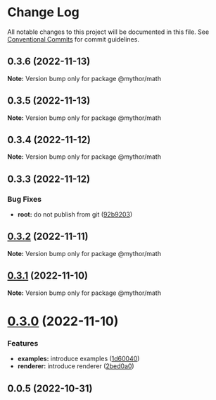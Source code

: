 # Change Log

All notable changes to this project will be documented in this file.
See [Conventional Commits](https://conventionalcommits.org) for commit guidelines.

## 0.3.6 (2022-11-13)

**Note:** Version bump only for package @mythor/math

## 0.3.5 (2022-11-13)

**Note:** Version bump only for package @mythor/math

## 0.3.4 (2022-11-12)

**Note:** Version bump only for package @mythor/math

## 0.3.3 (2022-11-12)

### Bug Fixes

- **root:** do not publish from git ([92b9203](https://github.com/desaintvincent/mythor/commit/92b920302e85ccf1d91dcabf2351ed5c4d92f249))

## [0.3.2](https://github.com/desaintvincent/mythor/compare/@mythor/math@0.3.1...@mythor/math@0.3.2) (2022-11-11)

**Note:** Version bump only for package @mythor/math

## [0.3.1](https://github.com/desaintvincent/mythor/compare/@mythor/math@0.3.0...@mythor/math@0.3.1) (2022-11-10)

**Note:** Version bump only for package @mythor/math

# [0.3.0](https://github.com/desaintvincent/mythor/compare/@mythor/math@0.0.3...@mythor/math@0.3.0) (2022-11-10)

### Features

- **examples:** introduce examples ([1d60040](https://github.com/desaintvincent/mythor/commit/1d60040d84c05ab1b7e65cc74bf74e14510b4370))
- **renderer:** introduce renderer ([2bed0a0](https://github.com/desaintvincent/mythor/commit/2bed0a0a84108edef6291d5a3de201e284e36f4c))

## 0.0.5 (2022-10-31)
